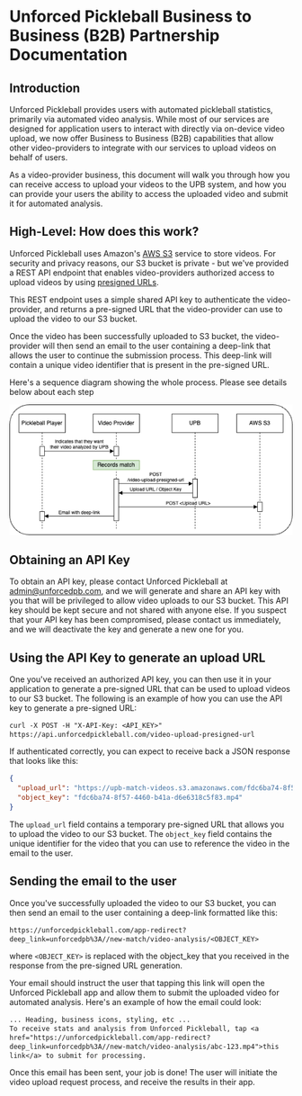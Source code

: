 # Unforced Pickleball Business to Business (B2B) Partnership Documentation

## Introduction

Unforced Pickleball provides users with automated pickleball statistics,
primarily via automated video analysis. While most of our services are designed
for application users to interact with directly via on-device video upload, we
now offer Business to Business (B2B) capabilities that allow other
video-providers to integrate with our services to upload videos on behalf of
users.

As a video-provider business, this document will walk you through how you can
receive access to upload your videos to the UPB system, and how you can provide
your users the ability to access the uploaded video and submit it for
automated analysis.

## High-Level: How does this work?

Unforced Pickleball uses Amazon's [AWS S3](https://docs.aws.amazon.com/s3/)
service to store videos. For security and privacy reasons, our S3 bucket is
private - but we've provided a REST API endpoint that enables video-providers
authorized access to upload videos by
using [presigned URLs](https://docs.aws.amazon.com/AmazonS3/latest/userguide/PresignedUrlUploadObject.html).

This REST endpoint uses a simple shared API key to authenticate the
video-provider, and returns a pre-signed URL that the video-provider can use to
upload the video to our S3 bucket.

Once the video has been successfully uploaded to S3 bucket, the video-provider
will then send an email to the user containing a deep-link that allows the user
to continue the submission process. This deep-link will contain a unique video
identifier that is present in the pre-signed URL.

Here's a sequence diagram showing the whole process. Please see details below
about each step

![upb-b2b-sequence-diagram.png](upb-b2b-sequence-diagram.png)

## Obtaining an API Key

To obtain an API key, please contact Unforced Pickleball at
admin@unforcedpb.com, and we will generate and share an API key with you that
will be privileged to allow video uploads to our S3 bucket. This API key should
be kept secure and not shared with anyone else. If you suspect that your API
key has been compromised, please contact us immediately, and we will deactivate
the key and generate a new one for you.

## Using the API Key to generate an upload URL

One you've received an authorized API key, you can then use it in your
application to generate a pre-signed URL that can be used to upload videos to
our S3 bucket. The following is an example of how you can use the API key to
generate a pre-signed URL:

```curl
curl -X POST -H "X-API-Key: <API_KEY>" https://api.unforcedpickleball.com/video-upload-presigned-url
```

If authenticated correctly, you can expect to receive back a JSON response that
looks like this:

```json
{
  "upload_url": "https://upb-match-videos.s3.amazonaws.com/fdc6ba74-8f57-4460-b41a-d6e6318c5f83.mp4?AWSAccessKeyId=ASIAVHYEK2L63X5J7ZCR&Signature=gAQdN0BGneX2rSqCVDkr1sFsbNc%3D&x-amz-security-token=IQoJb3JpZ2luX2VjEHQaCXVzLXdlc3QtMiJGMEQCIFQ4s3XkqqotQUngCp3xSZgPDp09JPulF8CYU4J%2FNC2dAiBNxr5jeN%2Bk8EV4%2BsB97928hg2dFrghjnaRtcT1y06zBSrxAgid%2F%2F%2F%2F%2F%2F%2F%2F%2F%2F8BEAIaDDM2MDI0OTQ3OTkzMyIMGPYzvIB8%2FFefrUo1KsUCjaurIikqJvN6LkMndfnOrIo%2BZUGaVIzgurTfjriRktghlEXFS7Gz4PV9NiHKr4FEzaMak2CpkbCo%2Bu2bS7YO3QRcVvst%2BVLgWznYBu4RAF4TMp3oAJpPGxAG7MjBS9WSnsXRJFZvHqwefndI8uszrRtxQarvjwo27WWJGVXaN4R8k%2FzHQcHnO%2Fiit9kOa5AIihNdzDo3HNzw%2BrlutbIv%2F0gkqqBR53Se%2BS8EH0Nb06gqftaA6cKsCUUZhuyg6rM7sw33vex5zDD8vEXNod47udd2ATrHPi8v1lFTf1ffNWpBapyWI%2BvxHyh%2BP4YuWTh7akxLUwIksVk8hFyKOCs%2F2B21MMWsgqmAikCMqIujDE7bTxPIsmrcvTiUqMZm%2B%2F3v%2Fqd%2FZyNs717%2BKENkv23ifm%2BlbLOHTOUDtLRcNSKemTjAc9AiMTC3xom3BjqfAXbVp8lk983D8XpRnVKytzWMunZeO99tIezUOzLZTG7B4HBOMuYg25eyPExMWVfGzLlOut8%2FHDpiFN03T6k3TEUvJYPm9o4A2MsEaAr5BlkrXNO%2Bz9LuJIRoZQ2o5KP%2BakMcw5OnZ43CgMbr%2BwjIBv4T6q4YVwuZyqkOsDpWz%2B2hdckZeAzos1EVLDtB0hfovxZfy%2FCe%2FnxCxfWYw65uxA%3D%3D&Expires=1726112617",
  "object_key": "fdc6ba74-8f57-4460-b41a-d6e6318c5f83.mp4"
}
```

The `upload_url` field contains a temporary pre-signed URL that allows you to
upload the video to our S3 bucket. The `object_key` field contains the unique
identifier for the video that you can use to reference the video in the email
to the user.

## Sending the email to the user

Once you've successfully uploaded the video to our S3 bucket, you can then send
an email to the user containing a deep-link formatted like this:

```
https://unforcedpickleball.com/app-redirect?deep_link=unforcedpb%3A//new-match/video-analysis/<OBJECT_KEY>
```

where `<OBJECT_KEY>` is replaced with the object_key that you received in the
response from the pre-signed URL generation.

Your email should instruct the user that tapping this link will open the
Unforced Pickleball app and allow them to submit the uploaded video for
automated analysis. Here's an example of how the email could look:

```
... Heading, business icons, styling, etc ...
To receive stats and analysis from Unforced Pickleball, tap <a href="https://unforcedpickleball.com/app-redirect?deep_link=unforcedpb%3A//new-match/video-analysis/abc-123.mp4">this link</a> to submit for processing.
```

Once this email has been sent, your job is done! The user will initiate the
video upload request process, and receive the results in their app.